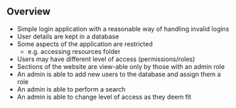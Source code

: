 
## **Overview**
- Simple login application with a reasonable way of handling invalid logins
- User details are kept in a database
- Some aspects of the application are restricted
    - e.g. accessing resources folder
- Users may have different level of access (permissions/roles)
- Sections of the website are view-able only by those with an admin role
- An admin is able to add new users to the database and assign them a role
- An admin is able to perform a search
- An admin is able to change level of access as they deem fit


